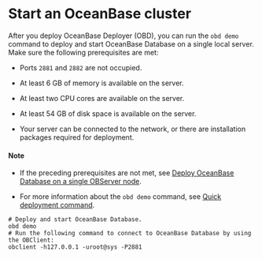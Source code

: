 # Start an OceanBase cluster

After you deploy OceanBase Deployer (OBD), you can run the `obd demo` command to deploy and start OceanBase Database on a single local server. Make sure the following prerequisites are met:

- Ports `2881` and `2882` are not occupied.

- At least 6 GB of memory is available on the server.

- At least two CPU cores are available on the server.

- At least 54 GB of disk space is available on the server.

- Your server can be connected to the network, or there are installation packages required for deployment.

<main id="notice" type='explain'>
  <h4>Note</h4>
  <ul>
  <li>
  <p>If the preceding prerequisites are not met, see <a href="../400.user-guide/200.start-the-oceanbase-cluster-by-using-obd.md">Deploy OceanBase Database on a single OBServer node</a>. </p>
  </li>
  <li>
  <p>For more information about the <code>obd demo</code> command, see <a href="../300.obd-command/000.obd-demo.md">Quick deployment command</a>. </p>
  </li>
  </ul>
</main>

```shell
# Deploy and start OceanBase Database.
obd demo
# Run the following command to connect to OceanBase Database by using the OBClient:
obclient -h127.0.0.1 -uroot@sys -P2881
```
